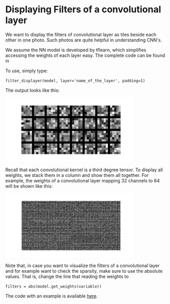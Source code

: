 # Displaying Filters of a convolutional layer
We want to display the filters of convolutional layer as tiles beside each other in one photo. Such photos are quite helpful in understanding CNN's.

We assume the NN model is developed by tflearn, which simplifies accessing the weights of each layer easy. The complete code can be found in

To use, simply type:
    
    filter_displayer(model, layer='name_of_the_layer', padding=1)

The output looks like this:

<img src="https://github.com/arashsaber/Displaying-filters-of-a-convolutional-layer/blob/master/Figs/layer1_filters.png" width="400">

Recall that each convolutional kernel is a third degree tensor. To display all
weights, we stack them in a column and show them all together. For example,
the weights of a convolutional layer mapping 32 channels to 64 will be shown like this:

<img src="https://github.com/arashsaber/Displaying-filters-of-a-convolutional-layer/blob/master/Figs/layer2_filters.png" width="400">

Note that, in case you want to visualize the filters of a convolutional layer and for example want to check the sparsity, make sure to use the absolute values. That is, change the line that reading the weights to

    filters = abs(model.get_weights(variable))
    
The code with an example is available [here](https://github.com/arashsaber/Displaying-filters-of-a-convolutional-layer/blob/master/displayer.py).

        
  
